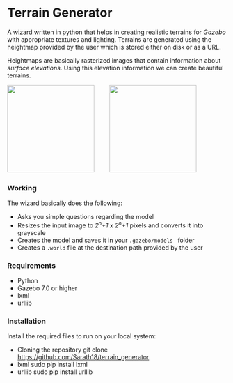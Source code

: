 # Terrain Generator
A wizard written in python that helps in creating realistic terrains for *Gazebo* with appropriate textures and lighting.
Terrains are generated using the heightmap provided by the user which is stored either on disk or as a URL.

Heightmaps are basically rasterized images that contain information about *surface elevations*. Using this elevation information we can create beautiful terrains.

<img src="/images/island.png" height=200 width=200>
&nbsp;&nbsp;&nbsp;&nbsp;&nbsp;&nbsp;&nbsp;
<img src="https://image.ibb.co/gafPCT/terrain.png" height=200>


### Working
The wizard basically does the following:
- Asks you simple questions regarding the model
- Resizes the input image to *2<sup>n</sup>+1 x 2<sup>n</sup>+1* pixels and converts it into grayscale
- Creates the model and saves it in your `.gazebo/models ` folder
- Creates a `.world` file at the destination path provided by the user

### Requirements
- Python
- Gazebo 7.0 or higher
- lxml
- urllib

### Installation
Install the required files to run on your local system:

- Cloning the repository
      git clone https://github.com/Sarath18/terrain_generator
- lxml
      sudo pip install lxml
- urllib
      sudo pip install urllib
